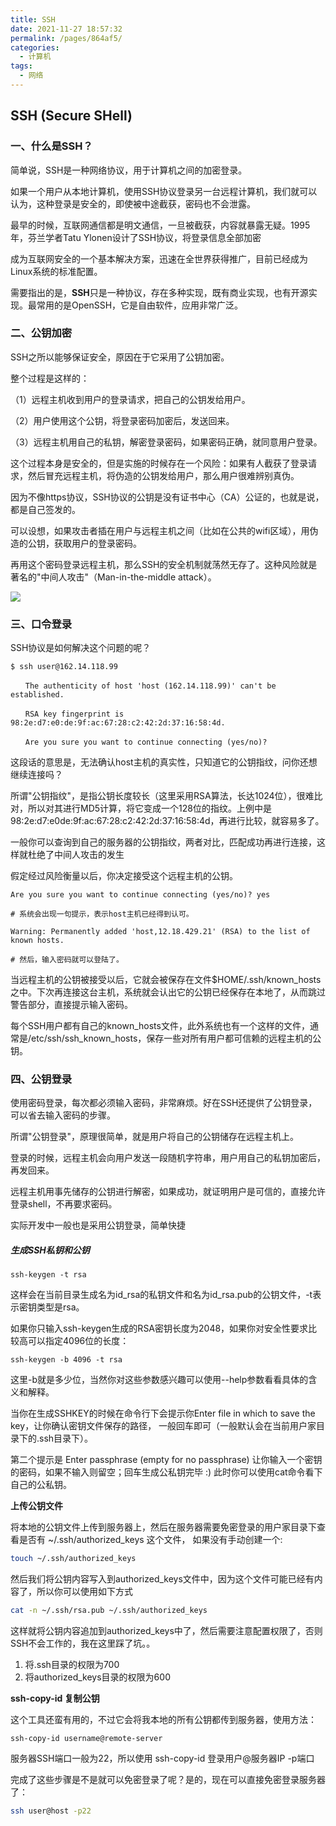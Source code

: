 ```yaml
---
title: SSH
date: 2021-11-27 18:57:32
permalink: /pages/864af5/
categories:
  - 计算机
tags:
  - 网络
---
```


## SSH (Secure SHell)



### 一、什么是SSH？

简单说，SSH是一种网络协议，用于计算机之间的加密登录。

如果一个用户从本地计算机，使用SSH协议登录另一台远程计算机，我们就可以认为，这种登录是安全的，即使被中途截获，密码也不会泄露。

最早的时候，互联网通信都是明文通信，一旦被截获，内容就暴露无疑。1995年，芬兰学者Tatu Ylonen设计了SSH协议，将登录信息全部加密

成为互联网安全的一个基本解决方案，迅速在全世界获得推广，目前已经成为Linux系统的标准配置。

需要指出的是，**SSH**只是一种协议，存在多种实现，既有商业实现，也有开源实现。最常用的是OpenSSH，它是自由软件，应用非常广泛。



### 二、公钥加密



SSH之所以能够保证安全，原因在于它采用了公钥加密。



整个过程是这样的：

（1）远程主机收到用户的登录请求，把自己的公钥发给用户。

（2）用户使用这个公钥，将登录密码加密后，发送回来。

（3）远程主机用自己的私钥，解密登录密码，如果密码正确，就同意用户登录。



这个过程本身是安全的，但是实施的时候存在一个风险：如果有人截获了登录请求，然后冒充远程主机，将伪造的公钥发给用户，那么用户很难辨别真伪。

因为不像https协议，SSH协议的公钥是没有证书中心（CA）公证的，也就是说，都是自己签发的。

可以设想，如果攻击者插在用户与远程主机之间（比如在公共的wifi区域），用伪造的公钥，获取用户的登录密码。

再用这个密码登录远程主机，那么SSH的安全机制就荡然无存了。这种风险就是著名的"中间人攻击"（Man-in-the-middle attack）。

![](https://gitee.com/gan_chuan_yin/blog-image/raw/master/img/20211127183741.png)





### 三、口令登录

SSH协议是如何解决这个问题的呢？

```she
$ ssh user@162.14.118.99

　　The authenticity of host 'host (162.14.118.99)' can't be established.

　　RSA key fingerprint is 98:2e:d7:e0:de:9f:ac:67:28:c2:42:2d:37:16:58:4d.

　　Are you sure you want to continue connecting (yes/no)?
```



这段话的意思是，无法确认host主机的真实性，只知道它的公钥指纹，问你还想继续连接吗？

所谓"公钥指纹"，是指公钥长度较长（这里采用RSA算法，长达1024位），很难比对，所以对其进行MD5计算，将它变成一个128位的指纹。上例中是98:2e:d7:e0de:9f:ac:67:28:c2:42:2d:37:16:58:4d，再进行比较，就容易多了。

一般你可以查询到自己的服务器的公钥指纹，两者对比，匹配成功再进行连接，这样就杜绝了中间人攻击的发生

假定经过风险衡量以后，你决定接受这个远程主机的公钥。



```she
Are you sure you want to continue connecting (yes/no)? yes

# 系统会出现一句提示，表示host主机已经得到认可。

Warning: Permanently added 'host,12.18.429.21' (RSA) to the list of known hosts.

# 然后，输入密码就可以登陆了。
```



当远程主机的公钥被接受以后，它就会被保存在文件$HOME/.ssh/known_hosts之中。下次再连接这台主机，系统就会认出它的公钥已经保存在本地了，从而跳过警告部分，直接提示输入密码。



每个SSH用户都有自己的known_hosts文件，此外系统也有一个这样的文件，通常是/etc/ssh/ssh_known_hosts，保存一些对所有用户都可信赖的远程主机的公钥。



### 四、公钥登录



使用密码登录，每次都必须输入密码，非常麻烦。好在SSH还提供了公钥登录，可以省去输入密码的步骤。

所谓"公钥登录"，原理很简单，就是用户将自己的公钥储存在远程主机上。

登录的时候，远程主机会向用户发送一段随机字符串，用户用自己的私钥加密后，再发回来。

远程主机用事先储存的公钥进行解密，如果成功，就证明用户是可信的，直接允许登录shell，不再要求密码。

实际开发中一般也是采用公钥登录，简单快捷



##### 生成SSH私钥和公钥

```text
ssh-keygen -t rsa
```

这样会在当前目录生成名为id_rsa的私钥文件和名为id_rsa.pub的公钥文件，-t表示密钥类型是rsa。

如果你只输入ssh-keygen生成的RSA密钥长度为2048，如果你对安全性要求比较高可以指定4096位的长度：

```text
ssh-keygen -b 4096 -t rsa
```

这里-b就是多少位，当然你对这些参数感兴趣可以使用--help参数看看具体的含义和解释。

当你在生成SSHKEY的时候在命令行下会提示你Enter file in which to save the key，让你确认密钥文件保存的路径，
一般回车即可（一般默认会在当前用户家目录下的.ssh目录下）。

第二个提示是 Enter passphrase (empty for no passphrase) 让你输入一个密钥的密码，如果不输入则留空；回车生成公私钥完毕 :)
此时你可以使用cat命令看下自己的公私钥。



**上传公钥文件**

将本地的公钥文件上传到服务器上，然后在服务器需要免密登录的用户家目录下查看是否有 ~/.ssh/authorized_keys 这个文件，
如果没有手动创建一个:

```bash
touch ~/.ssh/authorized_keys
```

然后我们将公钥内容写入到authorized_keys文件中，因为这个文件可能已经有内容了，所以你可以使用如下方式

```bash
cat -n ~/.ssh/rsa.pub ~/.ssh/authorized_keys
```

这样就将公钥内容追加到authorized_keys中了，然后需要注意配置权限了，否则SSH不会工作的，我在这里踩了坑。。

1. 将.ssh目录的权限为700
2. 将authorized_keys目录的权限为600



**ssh-copy-id 复制公钥**

这个工具还蛮有用的，不过它会将我本地的所有公钥都传到服务器，使用方法：

```text
ssh-copy-id username@remote-server
```

服务器SSH端口一般为22，所以使用 ssh-copy-id 登录用户@服务器IP -p端口



完成了这些步骤是不是就可以免密登录了呢？是的，现在可以直接免密登录服务器了：

```bash
ssh user@host -p22
```